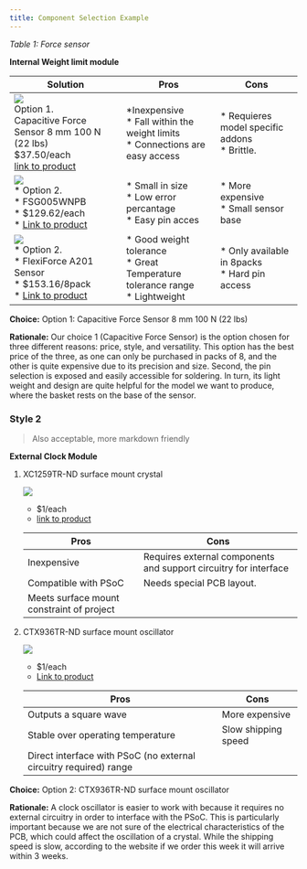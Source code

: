 ```yaml
---
title: Component Selection Example
---
```




*Table 1: Force sensor*

**Internal Weight limit module**

| **Solution**                                                                                                                                                                                      | **Pros**                                                                                                                                    | **Cons**                                                                                            |
| ------------------------------------------------------------------------------------------------------------------------------------------------------------------------------------------------- | ------------------------------------------------------------------------------------------------------------------------------------------- | --------------------------------------------------------------------------------------------------- |
| ![](https://www.robotshop.com/cdn/shop/files/capacitive-force-sensor-8-mm-100-n-22-lbs.webp?v=1720520354&width=500)<br>Option 1.<br> Capacitive Force Sensor 8 mm 100 N (22 lbs)<br>$37.50/each<br>[link to product](https://www.robotshop.com/products/capacitive-force-sensor-8-mm-100-n-22-lbs?srsltid=AfmBOor19xwTwwhdVJn0yiEShylPY2O0GjxZPYAcsRH4sPB03Ol_urBEaN4)                 | \*Inexpensive<br>\* Fall within the weight limits<br>\* Connections are easy access                                               | \* Requieres model specific addons<br>\* Brittle. |
| ![](https://www.mouser.com/images/honeywell/lrg/FSG.jpg)<br>\* Option 2. <br>\* FSG005WNPB <br>\* $129.62/each <br>\* [Link to product](https://www.tti.com/content/ttiinc/en/apps/part-detail.html?partsNumber=FSG005WNPB&mfgShortname=HON&srsltid=AfmBOoqxZRMXxUbu3haqkQcgSzEY6cKdgm8rqvCJfbez0ZP6yMrMC1ZgK2Q) | \* Small in size <br>\* Low error percantage <br> \* Easy pin acces | * More expensive <br>\* Small sensor base                                                       |
| ![](https://www.tekscan.com/sites/default/files/a201-main.jpg)<br>\* Option 2. <br>\* FlexiForce A201 Sensor <br>\* $153.16/8pack <br>\* [Link to product](https://www.tekscan.com/products-solutions/force-sensors/a201?utm_source=google&utm_medium=cpc&utm_campaign=shopping&utm_term=flexi&srsltid=AfmBOop3h7dcBe6WylGcv82oo1NJw9CDjoKWqct8cF7wpX0699rHpx7Y9GM&v=290) | \* Good weight tolerance <br>\* Great Temperature tolerance range <br> \* Lightweight | * Only available in 8packs <br>\* Hard pin access                                                       |

**Choice:** Option 1: Capacitive Force Sensor 8 mm 100 N (22 lbs)

**Rationale:** Our choice 1 (Capacitive Force Sensor) is the option chosen for three different reasons: price, style, and versatility. This option has the best price of the three, as one can only be purchased in packs of 8, and the other is quite expensive due to its precision and size. Second, the pin selection is exposed and easily accessible for soldering. In turn, its light weight and design are quite helpful for the model we want to produce, where the basket rests on the base of the sensor.

### Style 2

> Also acceptable, more markdown friendly

**External Clock Module**

1. XC1259TR-ND surface mount crystal

    ![](image1.png)

    * $1/each
    * [link to product](http://www.digikey.com/product-detail/en/ECS-40.3-S-5PX-TR/XC1259TR-ND/827366)

    | Pros                                      | Cons                                                             |
    | ----------------------------------------- | ---------------------------------------------------------------- |
    | Inexpensive                               | Requires external components and support circuitry for interface |
    | Compatible with PSoC                      | Needs special PCB layout.                                        |
    | Meets surface mount constraint of project |

1. CTX936TR-ND surface mount oscillator

    ![](image3.png)

    * $1/each
    * [Link to product](http://www.digikey.com/product-detail/en/636L3I001M84320/CTX936TR-ND/2292940)

    | Pros                                                              | Cons                |
    | ----------------------------------------------------------------- | ------------------- |
    | Outputs a square wave                                             | More expensive      |
    | Stable over operating temperature                                 | Slow shipping speed |
    | Direct interface with PSoC (no external circuitry required) range |

**Choice:** Option 2: CTX936TR-ND surface mount oscillator

**Rationale:** A clock oscillator is easier to work with because it requires no external circuitry in order to interface with the PSoC. This is particularly important because we are not sure of the electrical characteristics of the PCB, which could affect the oscillation of a crystal. While the shipping speed is slow, according to the website if we order this week it will arrive within 3 weeks.
